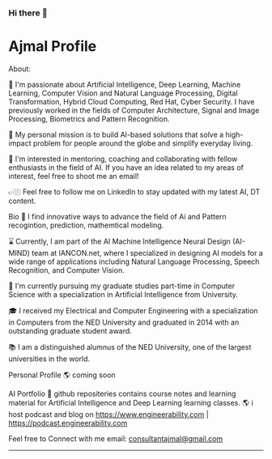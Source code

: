 ### Hi there 👋

<!--
**ajmal001786/ajmal001786** is a ✨ _special_ ✨ repository because its `README.md` (this file) appears on your GitHub profile.

Here are some ideas to get you started:

👯 I’m looking to collaborate on Research Projects
- 🔭 I’m currently working on ...
- 🌱 I’m currently learning ...
- 🤔 I’m looking for help with ...
- 💬 Ask me about ...
- 📫 How to reach me: ...
- 😄 Pronouns: ...
- ⚡ Fun fact: ...
-->

# Ajmal Profile

About:

🔭 I'm passionate about Artificial Intelligence, Deep Learning, Machine Learning, Computer Vision and Natural Language Processing, Digital Transformation, Hybrid Cloud Computing, Red Hat, Cyber Security. I have previously worked in the fields of Computer Architecture, Signal and Image Processing, Biometrics and Pattern Recognition.

💭 My personal mission is to build AI-based solutions that solve a high-impact problem for people around the globe and simplify everyday living.

👯 I'm interested in mentoring, coaching and collaborating with fellow enthusiasts in the field of AI. If you have an idea related to my areas of interest, feel free to shoot me an email!

👉🏼 Feel free to follow me on LinkedIn to stay updated with my latest AI, DT content.

Bio
🧠 I find innovative ways to advance the field of Ai and Pattern recogintion, prediction, mathemtical modeling.

⌛️ Currently, I am part of the AI Machine Intelligence Neural Design (AI-MIND) team at IANCON.net, where I specialized in designing AI models for a wide range of applications including Natural Language Processing, Speech Recognition, and Computer Vision.

🌱 I'm currently pursuing my graduate studies part-time in Computer Science with a specialization in Artificial Intelligence from University.

🎓 I received my Electrical and Computer Engineering with a specialization in Computers from the NED University and graduated in 2014 with an outstanding graduate student award.

📚 I am a distinguished alumnus of the NED University, one of the largest universities in the world.

Personal Profile
🌎 coming soon

AI Portfolio
💼 github repositeries contains course notes and learning material for Artificial Intelligence and Deep Learning learning classes.
🌎 i host podcast and blog on https://www.engineerability.com | https://podcast.engineerability.com

Feel free to Connect with me email: consultantajmal@gmail.com

*********************************************************************


